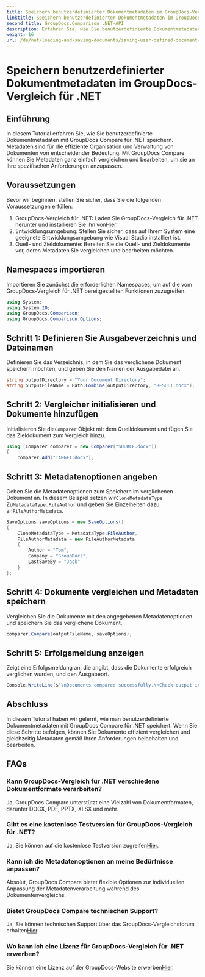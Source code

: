 ```yaml
---
title: Speichern benutzerdefinierter Dokumentmetadaten im GroupDocs-Vergleich für .NET
linktitle: Speichern benutzerdefinierter Dokumentmetadaten im GroupDocs-Vergleich für .NET
second_title: GroupDocs.Comparison .NET-API
description: Erfahren Sie, wie Sie benutzerdefinierte Dokumentmetadaten mit GroupDocs Compare für .NET speichern. Vergleichen und bearbeiten Sie Metadaten ganz einfach mit Schritt-für-Schritt-Anleitungen.
weight: 16
url: /de/net/loading-and-saving-documents/saving-user-defined-document-metadata/
---
```


# Speichern benutzerdefinierter Dokumentmetadaten im GroupDocs-Vergleich für .NET

## Einführung
In diesem Tutorial erfahren Sie, wie Sie benutzerdefinierte Dokumentmetadaten mit GroupDocs Compare für .NET speichern. Metadaten sind für die effiziente Organisation und Verwaltung von Dokumenten von entscheidender Bedeutung. Mit GroupDocs Compare können Sie Metadaten ganz einfach vergleichen und bearbeiten, um sie an Ihre spezifischen Anforderungen anzupassen.
## Voraussetzungen
Bevor wir beginnen, stellen Sie sicher, dass Sie die folgenden Voraussetzungen erfüllen:
1.  GroupDocs-Vergleich für .NET: Laden Sie GroupDocs-Vergleich für .NET herunter und installieren Sie ihn von[Hier](https://releases.groupdocs.com/comparison/net/).
2. Entwicklungsumgebung: Stellen Sie sicher, dass auf Ihrem System eine geeignete Entwicklungsumgebung wie Visual Studio installiert ist.
3. Quell- und Zieldokumente: Bereiten Sie die Quell- und Zieldokumente vor, deren Metadaten Sie vergleichen und bearbeiten möchten.

## Namespaces importieren
Importieren Sie zunächst die erforderlichen Namespaces, um auf die vom GroupDocs-Vergleich für .NET bereitgestellten Funktionen zuzugreifen.
```csharp
using System;
using System.IO;
using GroupDocs.Comparison;
using GroupDocs.Comparison.Options;
```
## Schritt 1: Definieren Sie Ausgabeverzeichnis und Dateinamen
Definieren Sie das Verzeichnis, in dem Sie das verglichene Dokument speichern möchten, und geben Sie den Namen der Ausgabedatei an.
```csharp
string outputDirectory = "Your Document Directory";
string outputFileName = Path.Combine(outputDirectory, "RESULT.docx");
```
## Schritt 2: Vergleicher initialisieren und Dokumente hinzufügen
 Initialisieren Sie die`Comparer` Objekt mit dem Quelldokument und fügen Sie das Zieldokument zum Vergleich hinzu.
```csharp
using (Comparer comparer = new Comparer("SOURCE.docx"))
{
    comparer.Add("TARGET.docx");
```
## Schritt 3: Metadatenoptionen angeben
 Geben Sie die Metadatenoptionen zum Speichern im verglichenen Dokument an. In diesem Beispiel setzen wir`CloneMetadataType` Zu`MetadataType.FileAuthor` und geben Sie Einzelheiten dazu an`FileAuthorMetadata`.
```csharp
SaveOptions saveOptions = new SaveOptions()
{
    CloneMetadataType = MetadataType.FileAuthor,
    FileAuthorMetadata = new FileAuthorMetadata
    {
        Author = "Tom",
        Company = "GroupDocs",
        LastSaveBy = "Jack"
    }
};
```
## Schritt 4: Dokumente vergleichen und Metadaten speichern
Vergleichen Sie die Dokumente mit den angegebenen Metadatenoptionen und speichern Sie das verglichene Dokument.
```csharp
comparer.Compare(outputFileName, saveOptions);
```
## Schritt 5: Erfolgsmeldung anzeigen
Zeigt eine Erfolgsmeldung an, die angibt, dass die Dokumente erfolgreich verglichen wurden, und den Ausgabeort.
```csharp
Console.WriteLine($"\nDocuments compared successfully.\nCheck output in {outputDirectory}.");
```

## Abschluss
In diesem Tutorial haben wir gelernt, wie man benutzerdefinierte Dokumentmetadaten mit GroupDocs Compare für .NET speichert. Wenn Sie diese Schritte befolgen, können Sie Dokumente effizient vergleichen und gleichzeitig Metadaten gemäß Ihren Anforderungen beibehalten und bearbeiten.
## FAQs
### Kann GroupDocs-Vergleich für .NET verschiedene Dokumentformate verarbeiten?
Ja, GroupDocs Compare unterstützt eine Vielzahl von Dokumentformaten, darunter DOCX, PDF, PPTX, XLSX und mehr.
### Gibt es eine kostenlose Testversion für GroupDocs-Vergleich für .NET?
 Ja, Sie können auf die kostenlose Testversion zugreifen[Hier](https://releases.groupdocs.com/).
### Kann ich die Metadatenoptionen an meine Bedürfnisse anpassen?
Absolut, GroupDocs Compare bietet flexible Optionen zur individuellen Anpassung der Metadatenverarbeitung während des Dokumentenvergleichs.
### Bietet GroupDocs Compare technischen Support?
Ja, Sie können technischen Support über das GroupDocs-Vergleichsforum erhalten[Hier](https://forum.groupdocs.com/c/comparison/12).
### Wo kann ich eine Lizenz für GroupDocs-Vergleich für .NET erwerben?
 Sie können eine Lizenz auf der GroupDocs-Website erwerben[Hier](https://purchase.groupdocs.com/buy).